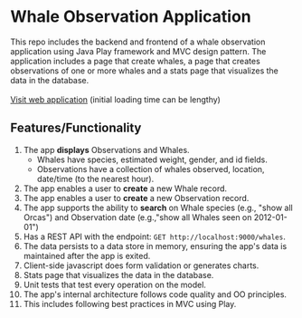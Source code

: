 
# Whale Observation Application
This repo includes the backend and frontend of a whale observation application using Java Play framework and MVC design pattern. The application includes a page that create whales, a page that creates observations of one or more whales and a stats page that visualizes the data in the database.</br> </br>
[Visit web application](https://gentle-savannah-14222.herokuapp.com/Whales) (initial loading time can be lengthy)

## Features/Functionality
1. The app **displays** Observations and Whales.
   - Whales have species, estimated weight, gender, and id fields.
   - Observations have a collection of whales observed, location, date/time (to the nearest hour).
2. The app enables a user to **create** a new Whale record. 
3. The app enables a user to **create** a new Observation record. 
4. The app supports the ability to **search** on Whale species (e.g., "show all Orcas") and Observation date (e.g.,"show all Whales seen on 2012-01-01")
5. Has a REST API with the endpoint: `GET http://localhost:9000/whales`.
6. The data persists to a data store in memory, ensuring the app's data is maintained after the app is exited.
7. Client-side javascript does form validation or generates charts.
8. Stats page that visualizes the data in the database.
9. Unit tests that test every operation on the model.
10. The app's internal architecture follows code quality and OO principles. 
11. This includes following best practices in MVC using Play. 
